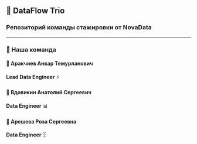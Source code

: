 ## 🚀 DataFlow Trio

### Репозиторий команды стажировки от NovaData

---

### 👥 Наша команда

#### 🎯 **Аракчиев Анвар Темурланович** 
**Lead Data Engineer** ⚡

#### 🔧 **Вдовикин Анатолий Сергеевич** 
**Data Engineer** 📊

#### 💫 **Арешева Роза Сергеевна** 
**Data Engineer** 🗄️
